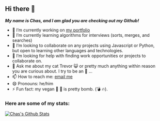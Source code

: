 ## Hi there 👋

***My name is Chas, and I am glad you are checking out my Github!***

<!-- **chas-e/chas-e** is a ✨ _special_ ✨ repository because its `README.md` (this file) appears on your GitHub profile. -->

- 🔭 I’m currently working on [my portfolio](https://github.com/chas-e/chas-portfolio)
- 🌱 I’m currently learning algorithms for interviews (sorts, merges, and searches)
- 👯 I’m looking to collaborate on any projects using Javascript or Python, but open to learning other languages and technologies.
- 🤔 I’m looking for help with finding work opportunities or projects to collaborate on.
- 💬 Ask me about my cat Trevor 😺 or pretty much anything within reason you are curious about. I try to be an 📖 ... 
- 📫 How to reach me: [email me](mailto:charles@chasengineering.dev)
- 😄 Pronouns: he/him
- ⚡ Fun fact: my vegan 🥕 🍰 is pretty bomb. (💣 🔥).

### Here are some of my stats:
[![Chas's Github Stats](https://github-readme-stats.vercel.app/api?username=chas-e)](https://github.com/chas-e/github-readme-stats)
